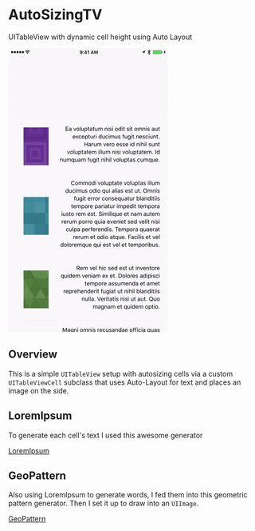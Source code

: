 # AutoSizingTV
UITableView with dynamic cell height using Auto Layout

![Alt Text](https://github.com/jmade/jmade.github.io/blob/master/autosizingtv.gif?raw=true)

## Overview

This is a simple `UITableView` setup with autosizing cells via a custom `UITableViewCell` subclass that uses Auto-Layout for text and places an image on the side. 

## LoremIpsum

To generate each cell's text I used this awesome generator 

[LoremIpsum](https://github.com/lukaskubanek/LoremIpsum)

## GeoPattern

Also using LoremIpsum to generate words, I fed them into this geometric pattern generator.
Then I set it up to draw into an `UIImage`.

[GeoPattern](http://jasonlong.github.io/geo_pattern/)




